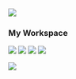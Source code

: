 <h1 align='center>
  Hi there :wave: I'm Nyan Kaung Set :man_technologist:
</h1>

<img src="https://github-profile-summary-cards.vercel.app/api/cards/profile-details?username=NyanKaungSet&theme=vue">

### My Workspace
<img src="https://img.shields.io/badge/Windows-0078D6?style=for-the-badge&logo=windows&logoColor=white"> <img src="https://img.shields.io/badge/hp%20laptop-0096D6?style=for-the-badge&logo=hp&logoColor=white"> <img src="https://img.shields.io/badge/Intel%20Core_i5_10th-0071C5?style=for-the-badge&logo=intel&logoColor=white"> <img src="https://img.shields.io/badge/Visual_Studio_Code-0078D4?style=for-the-badge&logo=visual%20studio%20code&logoColor=white">


<img src="https://img.shields.io/badge/Made%20with-Markdown-1f425f.svg">
